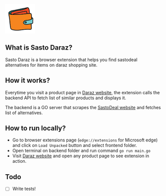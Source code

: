 ![sastodaraz logo](./frontend/icons/sastodaraz.png)

## What is Sasto Daraz?

Sasto Daraz is a browser extension that helps you find sastodeal alternatives for items on daraz shopping site.

## How it works?

Everytime you visit a product page in [Daraz website](https://www.daraz.com.np/), the extension calls the backend API to fetch list of similar products and displays it.

The backend is a GO server that scrapes the [SastoDeal website](https://www.sastodeal.com/) and fetches list of alternatives.

## How to run locally?

- Go to browser extensions page (`edge://extensions` for Microsoft edge) and click on `Load Unpacked` button and select frontend folder.
- Open terminal on backend folder and run command `go run main.go`
- Visit [Daraz website](https://www.daraz.com.np/) and open any product page to see extension in action.

## Todo

- [ ] Write tests!
